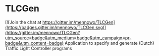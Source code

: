 # TLCGen

[![Join the chat at https://gitter.im/mennowo/TLCGen](https://badges.gitter.im/mennowo/TLCGen.svg)](https://gitter.im/mennowo/TLCGen?utm_source=badge&utm_medium=badge&utm_campaign=pr-badge&utm_content=badge)
Application to specify and generate (Dutch) Traffic Light Controller programs
